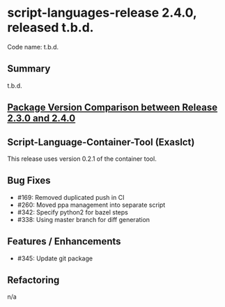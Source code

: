 # script-languages-release 2.4.0, released t.b.d.

Code name: t.b.d.

## Summary

t.b.d. 

## [Package Version Comparison between Release 2.3.0 and 2.4.0](package_diffs/2.4.0/README.md)
  
## Script-Language-Container-Tool (Exaslct)

This release uses version 0.2.1 of the container tool.

## Bug Fixes
 - #169: Removed duplicated push in CI
 - #260: Moved ppa management into separate script
 - #342: Specify python2 for bazel steps 
 - #338: Using master branch for diff generation


## Features / Enhancements
 - #345: Update git package

## Refactoring
 n/a
